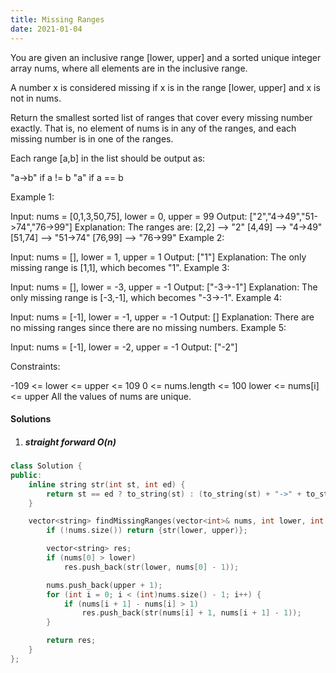 ```yaml
---
title: Missing Ranges
date: 2021-01-04
---
```

You are given an inclusive range [lower, upper] and a sorted unique integer array nums, where all elements are in the inclusive range.

A number x is considered missing if x is in the range [lower, upper] and x is not in nums.

Return the smallest sorted list of ranges that cover every missing number exactly. That is, no element of nums is in any of the ranges, and each missing number is in one of the ranges.

Each range [a,b] in the list should be output as:

"a->b" if a != b
"a" if a == b
 

Example 1:

Input: nums = [0,1,3,50,75], lower = 0, upper = 99
Output: ["2","4->49","51->74","76->99"]
Explanation: The ranges are:
[2,2] --> "2"
[4,49] --> "4->49"
[51,74] --> "51->74"
[76,99] --> "76->99"
Example 2:

Input: nums = [], lower = 1, upper = 1
Output: ["1"]
Explanation: The only missing range is [1,1], which becomes "1".
Example 3:

Input: nums = [], lower = -3, upper = -1
Output: ["-3->-1"]
Explanation: The only missing range is [-3,-1], which becomes "-3->-1".
Example 4:

Input: nums = [-1], lower = -1, upper = -1
Output: []
Explanation: There are no missing ranges since there are no missing numbers.
Example 5:

Input: nums = [-1], lower = -2, upper = -1
Output: ["-2"]
 

Constraints:

-109 <= lower <= upper <= 109
0 <= nums.length <= 100
lower <= nums[i] <= upper
All the values of nums are unique.

#### Solutions

1. ##### straight forward O(n)

```cpp
class Solution {
public:
    inline string str(int st, int ed) {
        return st == ed ? to_string(st) : (to_string(st) + "->" + to_string(ed));
    }

    vector<string> findMissingRanges(vector<int>& nums, int lower, int upper) {
        if (!nums.size()) return {str(lower, upper)};

        vector<string> res;
        if (nums[0] > lower)
            res.push_back(str(lower, nums[0] - 1));

        nums.push_back(upper + 1);
        for (int i = 0; i < (int)nums.size() - 1; i++) {
            if (nums[i + 1] - nums[i] > 1)
                res.push_back(str(nums[i] + 1, nums[i + 1] - 1));
        }

        return res;
    }
};
```